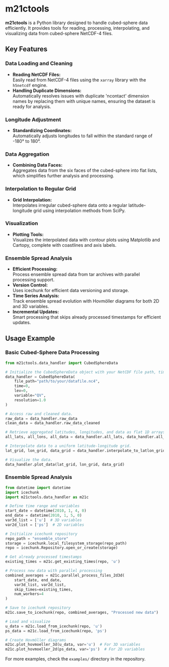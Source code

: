 # m21ctools

**m21ctools** is a Python library designed to handle cubed-sphere data efficiently. It provides tools for reading, processing, interpolating, and visualizing data from cubed-sphere NetCDF-4 files.

## Key Features

### Data Loading and Cleaning
- **Reading NetCDF Files:**  
  Easily read from NetCDF-4 files using the `xarray` library with the `h5netcdf` engine.
- **Handling Duplicate Dimensions:**  
  Automatically resolves issues with duplicate 'ncontact' dimension names by replacing them with unique names, ensuring the dataset is ready for analysis.

### Longitude Adjustment
- **Standardizing Coordinates:**  
  Automatically adjusts longitudes to fall within the standard range of -180° to 180°.

### Data Aggregation
- **Combining Data Faces:**  
  Aggregates data from the six faces of the cubed-sphere into flat lists, which simplifies further analysis and processing.

### Interpolation to Regular Grid
- **Grid Interpolation:**  
  Interpolates irregular cubed-sphere data onto a regular latitude-longitude grid using interpolation methods from SciPy.

### Visualization
- **Plotting Tools:**  
  Visualizes the interpolated data with contour plots using Matplotlib and Cartopy, complete with coastlines and axis labels.

### Ensemble Spread Analysis
- **Efficient Processing:**  
  Process ensemble spread data from tar archives with parallel processing support.
- **Version Control:**  
  Uses icechunk for efficient data versioning and storage.
- **Time Series Analysis:**  
  Track ensemble spread evolution with Hovmöller diagrams for both 2D and 3D variables.
- **Incremental Updates:**  
  Smart processing that skips already processed timestamps for efficient updates.

## Usage Example

### Basic Cubed-Sphere Data Processing

```python
from m21ctools.data_handler import CubedSphereData

# Initialize the CubedSphereData object with your NetCDF file path, time and level (indices), variable name, and grid resolution value.
data_handler = CubedSphereData(
    file_path="path/to/your/datafile.nc4",
    time=0,
    lev=0,
    variable="QV",
    resolution=1.0
)

# Access raw and cleaned data.
raw_data = data_handler.raw_data
clean_data = data_handler.raw_data_cleaned

# Retrieve aggregated latitudes, longitudes, and data as flat 1D arrays.
all_lats, all_lons, all_data = data_handler.all_lats, data_handler.all_lons, data_handler.all_data

# Interpolate data to a uniform latitude-longitude grid.
lat_grid, lon_grid, data_grid = data_handler.interpolate_to_latlon_grid(method='linear')  # Default interpolation method is 'linear'

# Visualize the data.
data_handler.plot_data(lat_grid, lon_grid, data_grid)
```

### Ensemble Spread Analysis

```python
from datetime import datetime
import icechunk
import m21ctools.data_handler as m21c

# Define time range and variables
start_date = datetime(2010, 1, 4, 0)
end_date = datetime(2010, 1, 5, 0)
var3d_list = ['u']  # 3D variables
var2d_list = ['ps']  # 2D variables

# Initialize icechunk repository
repo_path = "ensemble_store"
storage = icechunk.local_filesystem_storage(repo_path)
repo = icechunk.Repository.open_or_create(storage)

# Get already processed timestamps
existing_times = m21c.get_existing_times(repo, 'u')

# Process new data with parallel processing
combined_averages = m21c.parallel_process_files_2d3d(
    start_date, end_date,
    var3d_list, var2d_list,
    skip_times=existing_times,
    num_workers=4
)

# Save to icechunk repository
m21c.save_to_icechunk(repo, combined_averages, "Processed new data")

# Load and visualize
u_data = m21c.load_from_icechunk(repo, 'u')
ps_data = m21c.load_from_icechunk(repo, 'ps')

# Create Hovmöller diagrams
m21c.plot_hovmoeller_3d(u_data, var='u')  # For 3D variables
m21c.plot_hovmoeller_2d(ps_data, var='ps')  # For 2D variables
```

For more examples, check the `examples/` directory in the repository.
